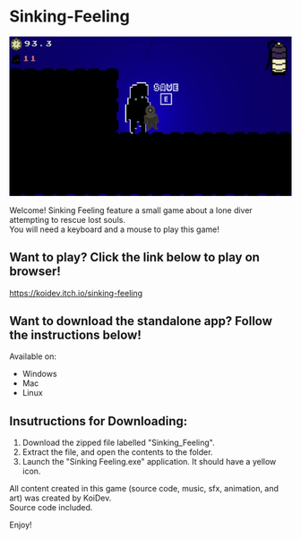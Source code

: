 # Sinking-Feeling

![alt text](https://github.com/KoiDeve/Sinking-Feeling/blob/main/Snapshots/Snapshot_0.PNG?raw=true)

Welcome! Sinking Feeling feature a small game about a lone diver attempting to rescue lost souls.  
You will need a keyboard and a mouse to play this game! 

## Want to play? Click the link below to play on browser!
https://koidev.itch.io/sinking-feeling  

## Want to download the standalone app? Follow the instructions below!

Available on:  
 - Windows
 - Mac
 - Linux
  
## Insutructions for Downloading:  

1. Download the zipped file labelled "Sinking_Feeling".
2. Extract the file, and open the contents to the folder.
3. Launch the "Sinking Feeling.exe" application. It should have a yellow icon.

All content created in this game (source code, music, sfx, animation, and art) was created by KoiDev.  
Source code included.

Enjoy!
